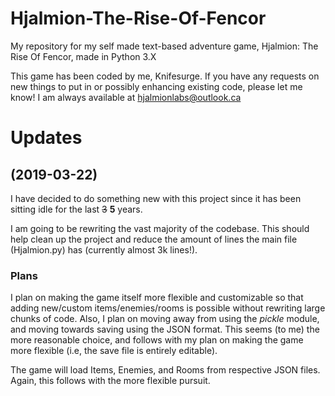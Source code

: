 # Hjalmion-The-Rise-Of-Fencor
My repository for my self made text-based adventure game, Hjalmion: The Rise Of Fencor, made in Python 3.X

This game has been coded by me, Knifesurge. If you have any requests on new things to put in or possibly enhancing existing code, please let me know! I am always available at hjalmionlabs@outlook.ca

# Updates
## (2019-03-22)
I have decided to do something new with this project since it has been sitting idle for the last ~~3~~ __5__ years.

I am going to be rewriting the vast majority of the codebase. This should help clean up the project and reduce the amount of lines the main file (Hjalmion.py) has (currently almost 3k lines!).

### Plans
I plan on making the game itself more flexible and customizable so that adding new/custom items/enemies/rooms is possible without rewriting large chunks of code. Also, I plan on moving away from using the *pickle* module, and moving towards saving using the JSON format. This seems (to me) the more reasonable choice, and follows with my plan on making the game more flexible (i.e, the save file is entirely editable).

The game will load Items, Enemies, and Rooms from respective JSON files. Again, this follows with the more flexible pursuit.


